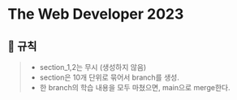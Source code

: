 # The Web Developer 2023

## 🔰 규칙

> - section_1,2는 무시 (생성하지 않음)
> - section은 10개 단위로 묶어서 branch를 생성.
> - 한 branch의 학습 내용을 모두 마쳤으면, main으로 merge한다.
